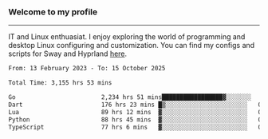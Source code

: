 ### Welcome to my profile

---

IT and Linux enthuasiat. I enjoy exploring the world of programming and desktop Linux configuring and customization. You can find my configs and scripts for Sway and Hyprland [here](https://github.com/uroborosq/mess-of-linux-configurations).

<!-- <div display="block">
 	<img align="left" width="48%" alt="isocalendar" src=".github/metrics/isocalendar_metrics.svg" />
	<img align="center" width="48%" alt="contributions" src=".github/metrics/contributions_metrics.svg" />
	<img align="center" alt="languages" src=".github/metrics/languages_metrics.svg" />
</div> -->

<!-- ![](https://komarev.com/ghpvc/?username=uroborosq&color=success&style=flat-square) -->
<!-- [](https://img.shields.io/github/last-commit/uroborosq/uroborosq?label=Profile%20updated&style=flat-square) -->

<!--START_SECTION:waka-->

```txt
From: 13 February 2023 - To: 15 October 2025

Total Time: 3,155 hrs 53 mins

Go                        2,234 hrs 51 mins█████████████████▓░░░░░░░   70.24 %
Dart                      176 hrs 23 mins █▒░░░░░░░░░░░░░░░░░░░░░░░   05.54 %
Lua                       89 hrs 12 mins  ▓░░░░░░░░░░░░░░░░░░░░░░░░   02.80 %
Python                    88 hrs 45 mins  ▓░░░░░░░░░░░░░░░░░░░░░░░░   02.79 %
TypeScript                77 hrs 6 mins   ▓░░░░░░░░░░░░░░░░░░░░░░░░   02.42 %
```

<!--END_SECTION:waka-->
